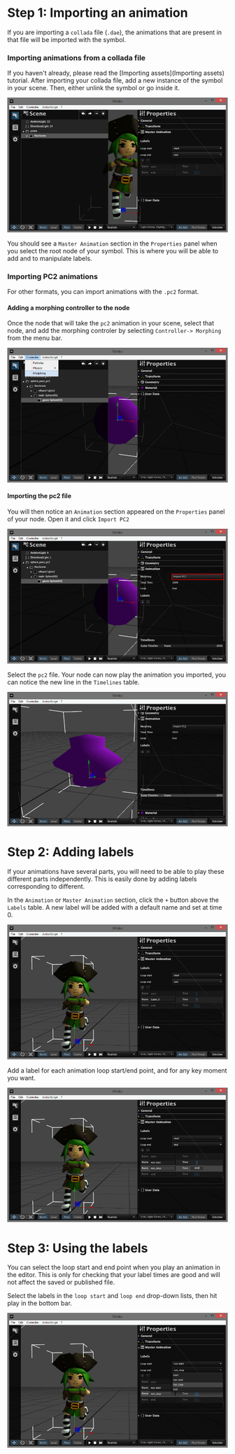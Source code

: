 Step 1: Importing an animation
==============================

If you are importing a `collada` file (`.dae`), the animations that are present in that file will be imported with the symbol.

### Importing animations from a collada file

If you haven't already, please read the [Importing assets](Importing assets) tutorial. After importing your collada file, add a new instance of the symbol in your scene. Then, either unlink the symbol or go inside it.

![](images/Masteranim.png "images/Masteranim.png")

You should see a `Master Animation` section in the `Properties` panel when you select the root node of your symbol. This is where you will be able to add and to manipulate labels.

### Importing PC2 animations

For other formats, you can import animations with the `.pc2` format.

#### Adding a morphing controller to the node

Once the node that will take the `pc2` animation in your scene, select that node, and add the morphing controler by selecting `Controller-> Morphing` from the menu bar.

![](images/Morphingcontroller1.png "images/Morphingcontroller1.png")

#### Importing the pc2 file

You will then notice an `Animation` section appeared on the `Properties` panel of your node. Open it and click `Import PC2`

![](images/Importpc2.png "images/Importpc2.png")

Select the `pc2` file. Your node can now play the animation you imported, you can notice the new line in the `Timelines` table.

![](images/Imporedtpc2.png "images/Imporedtpc2.png")

Step 2: Adding labels
=====================

If your animations have several parts, you will need to be able to play these different parts independently. This is easily done by adding labels corresponding to different.

In the `Animation` or `Master Animation` section, click the `+` button above the `Labels` table. A new label will be added with a default name and set at time 0.

![](images/Addlabel1.png "images/Addlabel1.png")

Add a label for each animation loop start/end point, and for any key moment you want.

![](images/Addlabel2.png "images/Addlabel2.png")

Step 3: Using the labels
========================

You can select the loop start and end point when you play an animation in the editor. This is only for checking that your label times are good and will not affect the saved or published file.

Select the labels in the `loop start` and `loop end` drop-down lists, then hit play in the bottom bar.

![](images/Animationloop.png "images/Animationloop.png")

